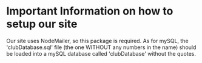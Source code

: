 # Important Information on how to setup our site

Our site uses NodeMailer, so this package is required. As for mySQL, the 'clubDatabase.sql' file (the one WITHOUT any numbers in the name) should be loaded into a mySQL database called 'clubDatabase' without the quotes.

